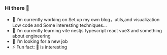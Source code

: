 ### Hi there 👋


- 🔭 I’m currently working on Set up my own blog，utils,and visualization Low code and Some interesting techniques...
- 🌱 I’m currently learning vite nestjs typescript react vue3 and something about engineering
- 🤔 I’m looking for a new job
- ⚡ Fun fact: 🎱 is interesting



<!--
**jmni-cn/jmni-cn** is a ✨ _special_ ✨ repository because its `README.md` (this file) appears on your GitHub profile.

Here are some ideas to get you started:

- 🔭 I’m currently working on ...
- 🌱 I’m currently learning ...
- 👯 I’m looking to collaborate on ...
- 🤔 I’m looking for help with ...
- 💬 Ask me about ...
- 📫 How to reach me: ...
- 😄 Pronouns: ...
- ⚡ Fun fact: ...
-->
